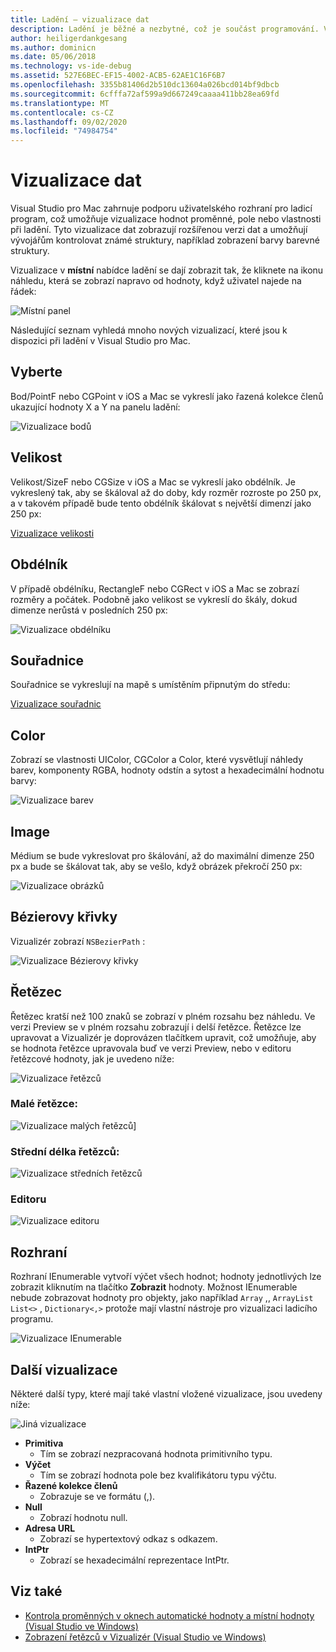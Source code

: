 ```yaml
---
title: Ladění – vizualizace dat
description: Ladění je běžné a nezbytné, což je součást programování. Visual Studio pro Mac obsahuje celou sadu funkcí, aby bylo ladění snadné. V tomto článku se podíváme na různé vizualizace dat, které se dají zobrazit při kontrole objektů v ladicím programu.
author: heiligerdankgesang
ms.author: dominicn
ms.date: 05/06/2018
ms.technology: vs-ide-debug
ms.assetid: 527E6BEC-EF15-4002-ACB5-62AE1C16F6B7
ms.openlocfilehash: 3355b81406d2b510dc13604a026bcd014bf9dbcb
ms.sourcegitcommit: 6cfffa72af599a9d667249caaaa411bb28ea69fd
ms.translationtype: MT
ms.contentlocale: cs-CZ
ms.lasthandoff: 09/02/2020
ms.locfileid: "74984754"
---
```

# <a name="data-visualizations"></a>Vizualizace dat

Visual Studio pro Mac zahrnuje podporu uživatelského rozhraní pro ladicí program, což umožňuje vizualizace hodnot proměnné, pole nebo vlastnosti při ladění. Tyto vizualizace dat zobrazují rozšířenou verzi dat a umožňují vývojářům kontrolovat známé struktury, například zobrazení barvy barevné struktury.

Vizualizace v  **místní** nabídce ladění se dají zobrazit tak, že kliknete na ikonu náhledu, která se zobrazí napravo od hodnoty, když uživatel najede na řádek:

![Místní panel](media/data-visualizations-image9.png)

Následující seznam vyhledá mnoho nových vizualizací, které jsou k dispozici při ladění v Visual Studio pro Mac.

## <a name="point"></a>Vyberte
Bod/PointF nebo CGPoint v iOS a Mac se vykreslí jako řazená kolekce členů ukazující hodnoty X a Y na panelu ladění:

![Vizualizace bodů](media/data-visualizations-image10.png)

## <a name="size"></a>Velikost
Velikost/SizeF nebo CGSize v iOS a Mac se vykreslí jako obdélník. Je vykreslený tak, aby se škáloval až do doby, kdy rozměr rozroste po 250 px, a v takovém případě bude tento obdélník škálovat s největší dimenzí jako 250 px:

[Vizualizace velikosti](media/data-visualizations-image11.png)

## <a name="rectangle"></a>Obdélník
V případě obdélníku, RectangleF nebo CGRect v iOS a Mac se zobrazí rozměry a počátek. Podobně jako velikost se vykreslí do škály, dokud dimenze nerůstá v posledních 250 px:

![Vizualizace obdélníku](media/data-visualizations-image12.png)

## <a name="coordinate"></a>Souřadnice
Souřadnice se vykreslují na mapě s umístěním připnutým do středu:

[Vizualizace souřadnic](media/data-visualizations-image13.png)

## <a name="color"></a>Color
Zobrazí se vlastnosti UIColor, CGColor a Color, které vysvětlují náhledy barev, komponenty RGBA, hodnoty odstín a sytost a hexadecimální hodnotu barvy:

![Vizualizace barev](media/data-visualizations-image14.png)

## <a name="images"></a>Image

Médium se bude vykreslovat pro škálování, až do maximální dimenze 250 px a bude se škálovat tak, aby se vešlo, když obrázek překročí 250 px:

![Vizualizace obrázků](media/data-visualizations-image15.png)

## <a name="bezier-curves"></a>Bézierovy křivky

Vizualizér zobrazí `NSBezierPath` :

![Vizualizace Bézierovy křivky](media/data-visualizations-image16.png)

## <a name="string"></a>Řetězec

Řetězec kratší než 100 znaků se zobrazí v plném rozsahu bez náhledu. Ve verzi Preview se v plném rozsahu zobrazují i delší řetězce. Řetězce lze upravovat a Vizualizér je doprovázen tlačítkem upravit, což umožňuje, aby se hodnota řetězce upravovala buď ve verzi Preview, nebo v editoru řetězcové hodnoty, jak je uvedeno níže:

![Vizualizace řetězců](media/data-visualizations-image17.png)

### <a name="small-strings"></a>Malé řetězce:
![Vizualizace malých řetězců](media/data-visualizations-image18.png)]

### <a name="medium-length-strings"></a>Střední délka řetězců:
![Vizualizace středních řetězců](media/data-visualizations-image19.png)

### <a name="editor"></a>Editoru

![Vizualizace editoru](media/data-visualizations-image21.png)

## <a name="ienumerable"></a>Rozhraní

Rozhraní IEnumerable vytvoří výčet všech hodnot; hodnoty jednotlivých lze zobrazit kliknutím na tlačítko **Zobrazit** hodnoty. Možnost IEnumerable nebude zobrazovat hodnoty pro objekty, jako například `Array` ,, `ArrayList` `List<>` , `Dictionary<,>` protože mají vlastní nástroje pro vizualizaci ladicího programu.

![Vizualizace IEnumerable](media/data-visualizations-image22.png)

## <a name="other-visualizers"></a>Další vizualizace

Některé další typy, které mají také vlastní vložené vizualizace, jsou uvedeny níže:

![Jiná vizualizace](media/data-visualizations-image23.png)

* **Primitiva**
  * Tím se zobrazí nezpracovaná hodnota primitivního typu.
* **Výčet**
  * Tím se zobrazí hodnota pole bez kvalifikátoru typu výčtu.
* **Řazené kolekce členů**
  * Zobrazuje se ve formátu (,).
* **Null**
  * Zobrazí hodnotu null.
* **Adresa URL**
  * Zobrazí se hypertextový odkaz s odkazem.
* **IntPtr**
  * Zobrazí se hexadecimální reprezentace IntPtr.

## <a name="see-also"></a>Viz také

- [Kontrola proměnných v oknech automatické hodnoty a místní hodnoty (Visual Studio ve Windows)](/visualstudio/debugger/autos-and-locals-windows)
- [Zobrazení řetězců v Vizualizér (Visual Studio ve Windows)](/visualstudio/debugger/string-visualizer-dialog-box)